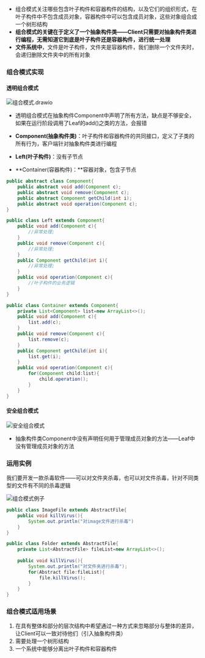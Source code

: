 * 组合模式关注哪些包含叶子构件和容器构件的结构，以及它们的组织形式，在叶子构件中不包含成员对象，容器构件中可以包含成员对象，这些对象组合成一个树形结构
* **组合模式的关键在于定义了一个抽象构件类——Client只需要对抽象构件类进行编程，无需知道它到底是叶子构件还是容器构件，进行统一处理**
* **文件系统中**，文件是叶子构件，文件夹是容器构件，我们删除一个文件夹时，会递归删除文件夹中的所有对象



### 组合模式实现

#### 透明组合模式

![组合模式.drawio](组合模式.drawio.png)

* 透明组合模式在抽象构件Component中声明了所有方法，缺点是不够安全，如果在运行阶段调用了Leaf的add()之类的方法，会报错

* **Component(抽象构件类)**：叶子构件和容器构件的共同接口，定义了子类的所有行为，客户端针对抽象构件类进行编程
* **Left(叶子构件)**：没有子节点
* **Container(容器构件)：**容器对象，包含子节点

```java
public abstract class Component{
    public abstract void add(Component c);
    public abstract void remove(Component c);
    public abstract Component getChild(int i);
    public abstract void operation(Component c);
}

public class Left extends Component{
    public void add(Component c){
        //异常处理;
    }
    public void remove(Component c){
        //异常处理;
    }
    public Component getChild(int i){
        //异常处理;
    }
    public void operation(Component c){
        //叶子构件的业务逻辑
    }
}

public class Container extends Component{
    private List<Component> list=new ArrayList<>();
    public void add(Component c){
        list.add(c);
    }
    public void remove(Component c){
        list.remove(c);
    }
    public Component getChild(int i){
        list.get(i);
    }
    public void operation(Component c){
        for(Component child:list){
            child.operation();
        }
    }
}
```



#### 安全组合模式

![安全组合模式](安全组合模式.png)

* 抽象构件类Component中没有声明任何用于管理成员对象的方法——Leaf中没有管理成员对象的方法



### 运用实例

我们要开发一款杀毒软件——可以对文件夹杀毒，也可以对文件杀毒，针对不同类型的文件有不同的杀毒逻辑

![组合模式例子](组合模式例子.png)

```java
public class ImageFile extends AbstractFile{
    public void killVirus(){
        System.out.println("对image文件进行杀毒")
    }
}

public class Folder extends AbstractFile{
    private List<AbstractFile> fileList=new ArrayList<>();
    
    public void killVirus(){
        System.out.println("对文件夹进行杀毒");
        for(Abstract file:fileList){
            file.killVirus();
        }
    }
}
```





### 组合模式适用场景

1. 在具有整体和部分的层次结构中希望通过一种方式来忽略部分与整体的差异，让Client可以一致对待他们（引入抽象构件类）
2. 需要处理一个树形结构
3. 一个系统中能够分离出叶子构件和容器构件

